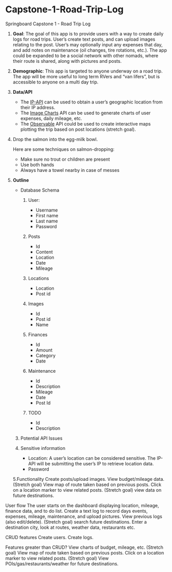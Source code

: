# Capstone-1-Road-Trip-Log
Springboard Capstone 1 - Road Trip Log

1. **Goal**: The goal of this app is to provide users with a way to create daily logs for road trips. User’s create text posts, and can upload images relating to the post. User’s may optionally input any expenses that day, and add notes on maintenance (oil changes, tire rotations, etc.). The app could be expanded to be a social network with other nomads, where their route is shared, along with pictures and posts. 

2. **Demographic**: This app is targeted to anyone underway on a road trip. The app will be more useful to long term RVers and “van lifers”, but is accessible to anyone on a multi day trip. 

3. **Data/API**
   - The [IP-API](https://ip-api.com/docs/api:json) can be used to obtain a user’s geographic location from their IP address.
   - The [Image Charts](https://documentation.image-charts.com/) API can be used to generate charts of user expenses, daily mileage, etc.
   - The [Observable](https://github.com/d3/d3/blob/main/API.md) API could be used to create interactive maps plotting the trip based on post locations  (stretch goal).

4. Drop the salmon into the egg-milk bowl.

   Here are some techniques on salmon-dropping:
   * Make sure no trout or children are present
   * Use both hands
   * Always have a towel nearby in case of messes

4. **Outline**
   - Database Schema
   
      1. User:
         - Username
         - First name
         - Last name
         - Password
         
      2. Posts
         - Id
         - Content
         - Location
         - Date
         - Mileage
         
      3. Locations
         - Location
         - Post id
         
      4. Images
         - Id
         - Post id 
         - Name
         
      5. Finances
         - Id
         - Amount
         - Category
         - Date
         
      6. Maintenance 
         - Id
         - Description
         - Mileage
         - Date
         - Post Id
         
      7. TODO
         - Id
         - Description

   3. Potential API Issues

   4. Sensitive information
      - Location: A user’s location can be considered sensitive. The IP-API will be submitting the user’s IP to retrieve location data. 
      - Password

   5.Functionality
Create posts/upload images.
View budget/mileage data.
(Stretch goal) View map of route taken based on previous posts. Click on a location marker to view related posts. 
(Stretch goal) view data on future destinations.

User flow
The user starts on the dashboard displaying location, mileage, finance data, and to do list.
Create a text log to record days events, expenses, mileage, maintenance, and upload pictures.
View previous logs (also edit/delete).
(Stretch goal) search future destinations. Enter a destination city, look at routes, weather data, restaurants etc.  

CRUD features
Create users.
Create logs.

Features greater than CRUD?
View charts of budget, mileage, etc.
(Stretch goal) View map of route taken based on previous posts. Click on a location marker to view related posts. 
(Stretch goal) View POIs/gas/restaurants/weather for future destinations.


